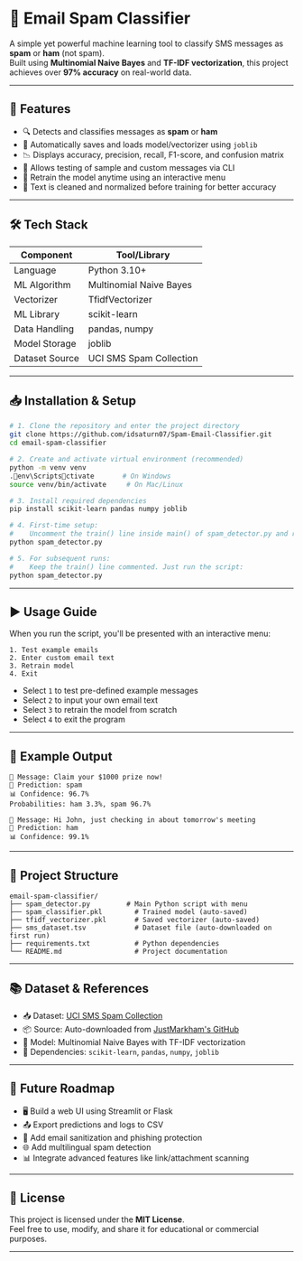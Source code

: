 # 📧 Email Spam Classifier

A simple yet powerful machine learning tool to classify SMS messages as **spam** or **ham** (not spam).  
Built using **Multinomial Naive Bayes** and **TF-IDF vectorization**, this project achieves over **97% accuracy** on real-world data.

---

## 🚀 Features

- 🔍 Detects and classifies messages as **spam** or **ham**
- 💾 Automatically saves and loads model/vectorizer using `joblib`
- 📉 Displays accuracy, precision, recall, F1-score, and confusion matrix
- 🧪 Allows testing of sample and custom messages via CLI
- 🔁 Retrain the model anytime using an interactive menu
- 🧼 Text is cleaned and normalized before training for better accuracy

---

## 🛠️ Tech Stack

| Component        | Tool/Library             |
|------------------|--------------------------|
| Language         | Python 3.10+             |
| ML Algorithm     | Multinomial Naive Bayes  |
| Vectorizer       | TfidfVectorizer          |
| ML Library       | scikit-learn             |
| Data Handling    | pandas, numpy            |
| Model Storage    | joblib                   |
| Dataset Source   | UCI SMS Spam Collection  |

---

## 📥 Installation & Setup

```bash
# 1. Clone the repository and enter the project directory
git clone https://github.com/idsaturn07/Spam-Email-Classifier.git
cd email-spam-classifier

# 2. Create and activate virtual environment (recommended)
python -m venv venv
.env\Scriptsctivate       # On Windows
source venv/bin/activate     # On Mac/Linux

# 3. Install required dependencies
pip install scikit-learn pandas numpy joblib

# 4. First-time setup:
#    Uncomment the train() line inside main() of spam_detector.py and run:
python spam_detector.py

# 5. For subsequent runs:
#    Keep the train() line commented. Just run the script:
python spam_detector.py
```

---

## ▶️ Usage Guide

When you run the script, you'll be presented with an interactive menu:

```text
1. Test example emails
2. Enter custom email text
3. Retrain model
4. Exit
```

- Select `1` to test pre-defined example messages
- Select `2` to input your own email text
- Select `3` to retrain the model from scratch
- Select `4` to exit the program

---

## 🧪 Example Output

```text
📨 Message: Claim your $1000 prize now!
🔮 Prediction: spam
📊 Confidence: 96.7%
Probabilities: ham 3.3%, spam 96.7%

📨 Message: Hi John, just checking in about tomorrow's meeting
🔮 Prediction: ham
📊 Confidence: 99.1%
```

---

## 📁 Project Structure

```
email-spam-classifier/
├── spam_detector.py         # Main Python script with menu
├── spam_classifier.pkl        # Trained model (auto-saved)
├── tfidf_vectorizer.pkl       # Saved vectorizer (auto-saved)
├── sms_dataset.tsv            # Dataset file (auto-downloaded on first run)
├── requirements.txt           # Python dependencies
└── README.md                  # Project documentation
```

---

## 📚 Dataset & References

- 📥 Dataset: [UCI SMS Spam Collection](https://archive.ics.uci.edu/ml/datasets/sms+spam+collection)
- 📦 Source: Auto-downloaded from [JustMarkham's GitHub](https://github.com/justmarkham/pycon-2016-tutorial)
- 🤖 Model: Multinomial Naive Bayes with TF-IDF vectorization
- 🧠 Dependencies: `scikit-learn`, `pandas`, `numpy`, `joblib`

---

## 🔮 Future Roadmap

- 🖥️ Build a web UI using Streamlit or Flask
- 📤 Export predictions and logs to CSV
- 🔐 Add email sanitization and phishing protection
- 🌐 Add multilingual spam detection
- 📊 Integrate advanced features like link/attachment scanning

---

## 📜 License

This project is licensed under the **MIT License**.  
Feel free to use, modify, and share it for educational or commercial purposes.

---
